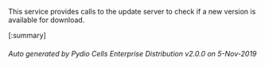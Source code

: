 






This service provides calls to the update server to check if a new version is available for download.

[:summary]

###### Auto generated by Pydio Cells Enterprise Distribution v2.0.0 on 5-Nov-2019
